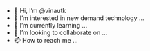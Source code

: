 - 👋 Hi, I’m @vinautk
- 👀 I’m interested in new demand technology ...
- 🌱 I’m currently learning ...
- 💞️ I’m looking to collaborate on ...
- 📫 How to reach me ...

<!---
vinautk/vinautk is a ✨ special ✨ repository because its `README.md` (this file) appears on your GitHub profile.
You can click the Preview link to take a look at your changes.
--->

